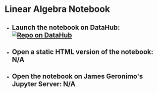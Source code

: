 # Linear Algebra Notebook

- ## Launch the notebook on DataHub: [![Repo on DataHub](https://img.shields.io/badge/Launch-UCB%20Datahub-blue.svg)](https://datahub.berkeley.edu/hub/user-redirect/git-pull?repo=https%3A%2F%2Fgithub.com%2Fjegeronimo%2Fds-modules&urlpath=lab%2Ftree%2Fds-modules%2Flinear_algebra.ipynb&branch=main)

- ## Open a static HTML version of the notebook: N/A

- ## Open the notebook on James Geronimo's Jupyter Server: N/A
